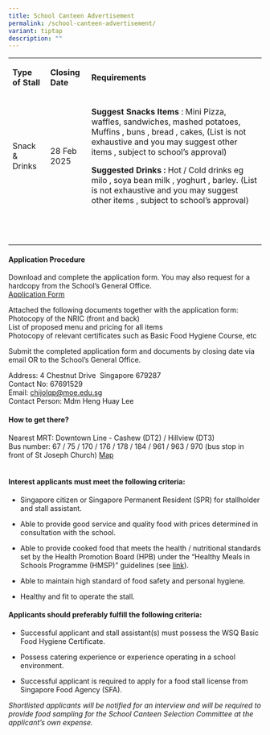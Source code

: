 ```yaml
---
title: School Canteen Advertisement
permalink: /school-canteen-advertisement/
variant: tiptap
description: ""
---
```

<table style="minWidth: 75px">
<colgroup>
<col>
<col>
<col>
</colgroup>
<tbody>
<tr>
<td rowspan="1" colspan="1">
<p><strong>Type of Stall</strong>
</p>
</td>
<td rowspan="1" colspan="1">
<p><strong>Closing Date</strong>
</p>
</td>
<td rowspan="1" colspan="1">
<p><strong>Requirements</strong>
</p>
</td>
</tr>
<tr>
<td rowspan="1" colspan="1">
<p>Snack &amp; Drinks</p>
</td>
<td rowspan="1" colspan="1">
<p>28 Feb 2025</p>
</td>
<td rowspan="1" colspan="1">
<p><strong>Suggest Snacks Items</strong> : Mini Pizza, waffles, sandwiches,
mashed potatoes, Muffins , buns , bread , cakes, (List is not exhaustive
and you may suggest other items , subject to school’s approval)</p>
<p><strong>Suggested Drinks : </strong>Hot / Cold drinks eg milo , soya bean
milk , yoghurt ,<strong> </strong>barley.<strong> </strong>(List is not
exhaustive and you may suggest other items , subject to school’s approval)</p>
</td>
</tr>
<tr>
<td rowspan="1" colspan="1">
<p><strong>&nbsp;</strong>
</p>
</td>
<td rowspan="1" colspan="1">
<p><strong>&nbsp;</strong>
</p>
</td>
<td rowspan="1" colspan="1">
<p><strong>&nbsp;</strong>
</p>
</td>
</tr>
</tbody>
</table>
<h4><strong>Application Procedure</strong></h4>
<p>Download and complete the application form. You may also request for a
hardcopy from the School’s General Office.
<br><a href="/files/school_canteen_form.pdf" rel="noopener nofollow" target="_blank">Application Form</a>
</p>
<p>Attached the following documents together with the application form:
<br>Photocopy of the NRIC (front and back)
<br>List of proposed menu and pricing for all items
<br>Photocopy of relevant certificates such as Basic Food Hygiene Course,
etc</p>
<p>Submit the completed application form and documents by closing date via
email OR to the School’s General Office.</p>
<p>Address: 4 Chestnut Drive &nbsp;Singapore 679287
<br>Contact No: 67691529
<br>Email:&nbsp;<a href="mailto:chijolqp@moe.edu.sg" rel="noopener nofollow" target="_blank">chijolqp@moe.edu.sg </a>
<br>Contact Person: Mdm Heng Huay Lee</p>
<h4><strong>How to get there?</strong></h4>
<p>Nearest MRT: Downtown Line - Cashew (DT2) / Hillview (DT3)
<br>Bus number: 67 / 75 / 170 / 176 / 178 / 184 / 961 / 963 / 970 (bus stop
in front of St Joseph Church) <a href="https://maps.app.goo.gl/KWZgX8SGKetpypCb9" rel="noopener nofollow" target="_blank">Map</a>
<br>
<br>
</p>
<h4><strong>Interest applicants must meet the following criteria:</strong></h4>
<ul data-tight="true" class="tight">
<li>
<p>Singapore citizen or Singapore Permanent Resident (SPR) for stallholder
and stall assistant.</p>
</li>
<li>
<p>Able to provide good service and quality food with prices determined in
consultation with the school.</p>
</li>
<li>
<p>Able to provide cooked food that meets the health / nutritional standards
set by the Health Promotion Board (HPB) under the “Healthy Meals in Schools
Programme (HMSP)” guidelines (see&nbsp;<a href="https://www.hpb.gov.sg/schools/school-programmes/healthy-meals-in-schools-programme" rel="noopener noreferrer nofollow" target="_blank">link</a>).</p>
</li>
<li>
<p>Able to maintain high standard of food safety and personal hygiene.</p>
</li>
<li>
<p>Healthy and fit to operate the stall.</p>
</li>
</ul>
<h4><strong>Applicants should preferably fulfill the following criteria:</strong></h4>
<ul data-tight="true" class="tight">
<li>
<p>Successful applicant and stall assistant(s) must possess the WSQ Basic
Food Hygiene Certificate.</p>
</li>
<li>
<p>Possess catering experience or experience operating in a school environment.</p>
</li>
<li>
<p>Successful applicant is required to apply for a food stall license from
Singapore Food Agency (SFA).</p>
</li>
</ul>
<p><em>Shortlisted applicants will be notified for an interview and will be required to provide food sampling for the School Canteen Selection Committee at the applicant’s own expense.</em>
</p>